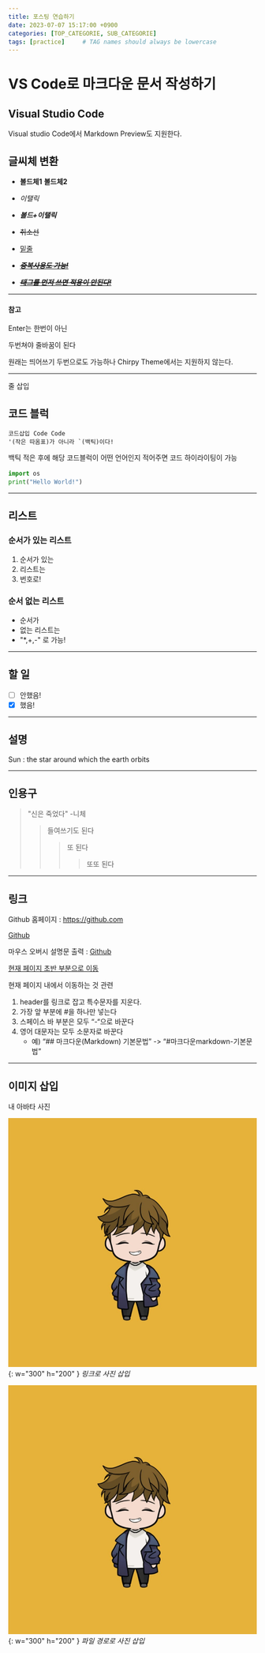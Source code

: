 ```yaml
---
title: 포스팅 연습하기
date: 2023-07-07 15:17:00 +0900
categories: [TOP_CATEGORIE, SUB_CATEGORIE]
tags: [practice]     # TAG names should always be lowercase
---
```


# VS Code로 마크다운 문서 작성하기
## Visual Studio Code

Visual studio Code에서 Markdown Preview도 지원한다.

## 글씨체 변환

- **볼드체1** __볼드체2__

- _이탤릭_

- ***볼드+이탤릭***

- ~~취소선~~

- <u>밑줄</u>

- ***~~<u>중복사용도 가능!</u>~~***

- <u>***~~태그를 먼저 쓰면 적용이 안된다!~~***</u>

---
#### 참고
Enter는 
한번이 아닌

두번쳐야 줄바꿈이 된다

원래는 띄어쓰기 두번으로도 가능하나 Chirpy Theme에서는 지원하지 않는다.

---
줄 삽입

## 코드 블럭
```
코드삽입 Code Code 
'(작은 따옴표)가 아니라 `(백틱)이다!
```
백틱 적은 후에 해당 코드블럭이 어떤 언어인지 적어주면 코드 하이라이팅이 가능

```python
import os
print("Hello World!")
```

---
## 리스트

### 순서가 있는 리스트
1. 순서가 있는
2. 리스트는
3. 번호로!

### 순서 없는 리스트
- 순서가
- 없는 리스트는
- "*,+,-" 로 가능!

---
## 할 일

- [ ] 안했음!
- [x] 했음!

---
## 설명

Sun
  : the star around which the earth orbits

---
## 인용구

> "신은 죽었다" -니체
>> 들여쓰기도 된다
>>> 또 된다
>>>> 또또 된다

---
## 링크
Github 홈페이지 : <https://github.com>

[Github](https://github.com)

마우스 오버시 설명문 출력 : [Github](https://github.com "마우스 오버시에 출력되는 설명문!")

[현재 페이지 초반 부분으로 이동](#visual-studio-code)

현재 페이지 내에서 이동하는 것 관련
1. header를 링크로 잡고 특수문자를 지운다.
2. 가장 앞 부분에 #을 하나만 넣는다
3. 스페이스 바 부분은 모두 “-“으로 바꾼다
4. 영어 대문자는 모두 소문자로 바꾼다 
    - 예) “## 마크다운(Markdown) 기본문법” -> “#마크다운markdown-기본문법”

---
## 이미지 삽입

내 아바타 사진

![내 아바타 사진 링크로](https://raw.githubusercontent.com/ibin-study/ibin-study.github.io/main/assets/img/profile.jpg){: w="300" h="200" }
_링크로 사진 삽입_

![내 아바타 사진 파일경로로](/assets/img/profile.jpg){: w="300" h="200" }
_파일 경로로 사진 삽입_
